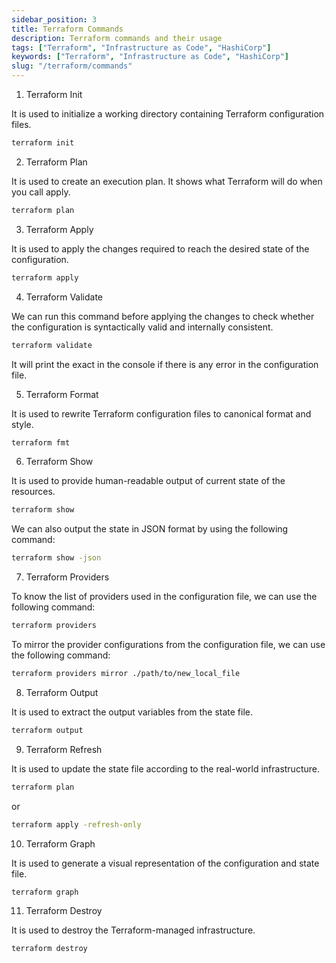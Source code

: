 ```yaml
---
sidebar_position: 3
title: Terraform Commands
description: Terraform commands and their usage
tags: ["Terraform", "Infrastructure as Code", "HashiCorp"]
keywords: ["Terraform", "Infrastructure as Code", "HashiCorp"]
slug: "/terraform/commands"
---
```


1. Terraform Init

It is used to initialize a working directory containing Terraform configuration files. 

```bash
terraform init
```

2. Terraform Plan

It is used to create an execution plan. It shows what Terraform will do when you call apply. 

```bash
terraform plan
```

3. Terraform Apply

It is used to apply the changes required to reach the desired state of the configuration. 

```bash
terraform apply
```

4. Terraform Validate

We can run this command before applying the changes to check whether the configuration is syntactically valid and internally consistent. 

```bash
terraform validate
```

It will print the exact in the console if there is any error in the configuration file.

5. Terraform Format

It is used to rewrite Terraform configuration files to canonical format and style. 

```bash
terraform fmt
```

6. Terraform Show

It is used to provide human-readable output of current state of the resources. 

```bash
terraform show
```

We can also output the state in JSON format by using the following command:

```bash
terraform show -json
```

7. Terraform Providers

To know the list of providers used in the configuration file, we can use the following command:

```bash
terraform providers
```

To mirror the provider configurations from the configuration file, we can use the following command:

```bash
terraform providers mirror ./path/to/new_local_file
```

8. Terraform Output

It is used to extract the output variables from the state file. 

```bash
terraform output
```

9. Terraform Refresh

It is used to update the state file according to the real-world infrastructure. 

```bash
terraform plan
```

or 

```bash
terraform apply -refresh-only
```

10. Terraform Graph

It is used to generate a visual representation of the configuration and state file. 

```bash
terraform graph
```

11. Terraform Destroy

It is used to destroy the Terraform-managed infrastructure. 

```bash
terraform destroy
```